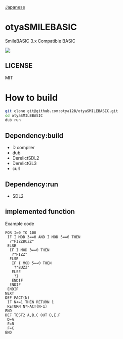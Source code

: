 [Japanese](README-ja.md)
# otyaSMILEBASIC
SmileBASIC 3.x Compatible BASIC

<img src="https://raw.githubusercontent.com/otya128/otyaSMILEBASIC/master/screenshots/GAME4SHOOTER.png">

## LICENSE
MIT

# How to build
```sh
git clone git@github.com:otya128/otyaSMILEBASIC.git
cd otyaSMILEBASIC
dub run
```

## Dependency:build
+ D compiler
+ dub
+ DerelictSDL2
+ DerelictGL3
+ curl

## Dependency:run
+ SDL2

## implemented function
Example code
```
FOR I=0 TO 100
 IF I MOD 3==0 AND I MOD 5==0 THEN
  ?"FIZZBUZZ"
 ELSE
  IF I MOD 3==0 THEN
   ?"FIZZ"
  ELSE
   IF I MOD 5==0 THEN
    ?"BUZZ"
   ELSE
    ?I
   ENDIF
  ENDIF
 ENDIF
NEXT
DEF FACT(N)
 IF N<=1 THEN RETURN 1
 RETURN N*FACT(N-1)
END
DEF TEST2 A,B,C OUT D,E,F
 D=A
 E=B
 F=C
END
```
